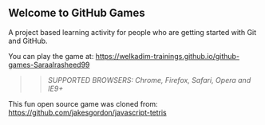 ## Welcome to GitHub Games

A project based learning activity for people who are getting started with Git and GitHub.

You can play the game at: https://welkadim-trainings.github.io/github-games-Saraalrasheed99

>> _*SUPPORTED BROWSERS*: Chrome, Firefox, Safari, Opera and IE9+_

This fun open source game was cloned from: https://github.com/jakesgordon/javascript-tetris
